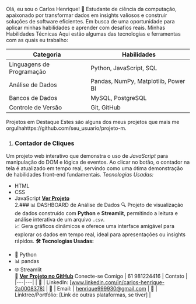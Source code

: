 Olá, eu sou o Carlos Henrique! 👋
​Estudante de ciência da computação, apaixonado por transformar dados em insights valiosos e construir soluções de software eficientes. Em busca de uma oportunidade para aplicar minhas habilidades e aprender com desafios reais.
​Minhas Habilidades Técnicas
​Aqui estão algumas das tecnologias e ferramentas com as quais eu trabalho:

| Categoria | Habilidades |
|---|---|
| Linguagens de Programação | Python, JavaScript, SQL |
| Análise de Dados | Pandas, NumPy, Matplotlib, Power BI |
| Bancos de Dados | MySQL, PostgreSQL |
| Controle de Versão | Git, GitHub |
Projetos em Destaque
Estes são alguns dos meus projetos que mais me orgulhahttps://github.com/seu_usuario/projeto-m.
1. ### Contador de Cliques
Um projeto web interativo que demonstra o uso de *JavaScript* para manipulação do DOM e lógica de eventos. Ao clicar no botão, o contador na tela é atualizado em tempo real, servindo como uma ótima demonstração de habilidades front-end fundamentais.
*Tecnologias Usadas:*
* HTML
* CSS
* JavaScript
**[Ver Projeto](https://github.com/henrique999930-lgtm/contador-de-cliques-projeto)**                                                                                            
2.### 📊 DASHBOARD de Análise de Dados
🔍 Projeto de visualização de dados construído com **Python** e **Streamlit**, permitindo a leitura e análise interativa de um arquivo `.csv`.  
📈 Gera gráficos dinâmicos e oferece uma interface amigável para explorar os dados em tempo real, ideal para apresentações ou insights rápidos.
**🛠 Tecnologias Usadas:**
- 🐍 Python  
- 📊 pandas  
- 🌐 Streamlit  
🔗 **[Ver Projeto no GitHub](https://github.com/henrique999930-lgtm/dashboard-analise-dados)**
Conecte-se Comigo
| 61 981224416 | Contato |
|---|---|
| 💼 | LinkedIn: [www.linkedin.com/in/carlos-henrique-2a0008378] 
| 📧 | Email: | henrique999930@gmail.com
| 🔗 | Linktree/Portfólio: [Link de outras plataformas, se tiver] |
<div align="cen
